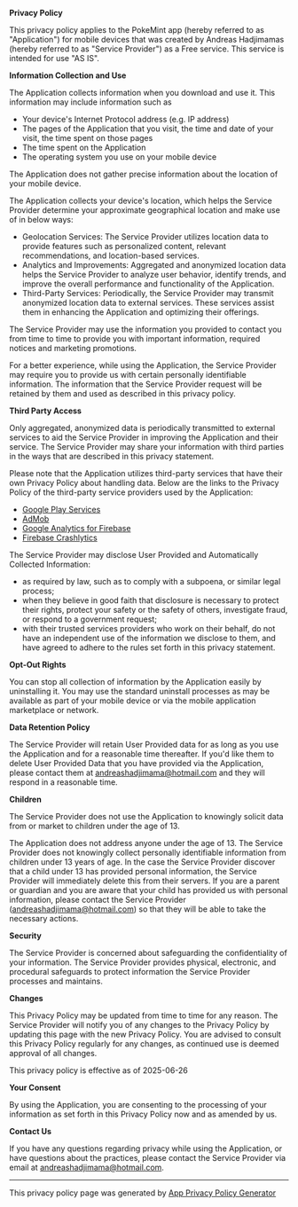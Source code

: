 **Privacy Policy**

This privacy policy applies to the PokeMint app (hereby referred to as "Application") for mobile
devices that was created by Andreas Hadjimamas (hereby referred to as "Service Provider") as a Free
service. This service is intended for use "AS IS".

**Information Collection and Use**

The Application collects information when you download and use it. This information may include
information such as

* Your device's Internet Protocol address (e.g. IP address)
* The pages of the Application that you visit, the time and date of your visit, the time spent on
  those pages
* The time spent on the Application
* The operating system you use on your mobile device

The Application does not gather precise information about the location of your mobile device.

The Application collects your device's location, which helps the Service Provider determine your
approximate geographical location and make use of in below ways:

* Geolocation Services: The Service Provider utilizes location data to provide features such as
  personalized content, relevant recommendations, and location-based services.
* Analytics and Improvements: Aggregated and anonymized location data helps the Service Provider to
  analyze user behavior, identify trends, and improve the overall performance and functionality of
  the Application.
* Third-Party Services: Periodically, the Service Provider may transmit anonymized location data to
  external services. These services assist them in enhancing the Application and optimizing their
  offerings.

The Service Provider may use the information you provided to contact you from time to time to
provide you with important information, required notices and marketing promotions.

For a better experience, while using the Application, the Service Provider may require you to
provide us with certain personally identifiable information. The information that the Service
Provider request will be retained by them and used as described in this privacy policy.

**Third Party Access**

Only aggregated, anonymized data is periodically transmitted to external services to aid the Service
Provider in improving the Application and their service. The Service Provider may share your
information with third parties in the ways that are described in this privacy statement.

Please note that the Application utilizes third-party services that have their own Privacy Policy
about handling data. Below are the links to the Privacy Policy of the third-party service providers
used by the Application:

* [Google Play Services](https://www.google.com/policies/privacy/)
* [AdMob](https://support.google.com/admob/answer/6128543?hl=en)
* [Google Analytics for Firebase](https://firebase.google.com/support/privacy)
* [Firebase Crashlytics](https://firebase.google.com/support/privacy/)

The Service Provider may disclose User Provided and Automatically Collected Information:

* as required by law, such as to comply with a subpoena, or similar legal process;
* when they believe in good faith that disclosure is necessary to protect their rights, protect your
  safety or the safety of others, investigate fraud, or respond to a government request;
* with their trusted services providers who work on their behalf, do not have an independent use of
  the information we disclose to them, and have agreed to adhere to the rules set forth in this
  privacy statement.

**Opt-Out Rights**

You can stop all collection of information by the Application easily by uninstalling it. You may use
the standard uninstall processes as may be available as part of your mobile device or via the mobile
application marketplace or network.

**Data Retention Policy**

The Service Provider will retain User Provided data for as long as you use the Application and for a
reasonable time thereafter. If you'd like them to delete User Provided Data that you have provided
via the Application, please contact them at andreashadjimama@hotmail.com and they will respond in a
reasonable time.

**Children**

The Service Provider does not use the Application to knowingly solicit data from or market to
children under the age of 13.

The Application does not address anyone under the age of 13. The Service Provider does not knowingly
collect personally identifiable information from children under 13 years of age. In the case the
Service Provider discover that a child under 13 has provided personal information, the Service
Provider will immediately delete this from their servers. If you are a parent or guardian and you
are aware that your child has provided us with personal information, please contact the Service
Provider (andreashadjimama@hotmail.com) so that they will be able to take the necessary actions.

**Security**

The Service Provider is concerned about safeguarding the confidentiality of your information. The
Service Provider provides physical, electronic, and procedural safeguards to protect information the
Service Provider processes and maintains.

**Changes**

This Privacy Policy may be updated from time to time for any reason. The Service Provider will
notify you of any changes to the Privacy Policy by updating this page with the new Privacy Policy.
You are advised to consult this Privacy Policy regularly for any changes, as continued use is deemed
approval of all changes.

This privacy policy is effective as of 2025-06-26

**Your Consent**

By using the Application, you are consenting to the processing of your information as set forth in
this Privacy Policy now and as amended by us.

**Contact Us**

If you have any questions regarding privacy while using the Application, or have questions about the
practices, please contact the Service Provider via email at andreashadjimama@hotmail.com.

* * *

This privacy policy page was generated
by [App Privacy Policy Generator](https://app-privacy-policy-generator.nisrulz.com/)

